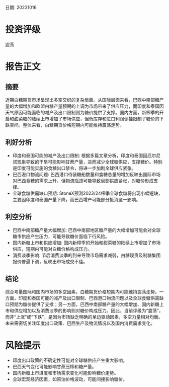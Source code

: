 
日期: 20231016

# 投资评级

震荡

# 报告正文

## 摘要

近期白糖期货市场呈现出多空交织的复杂局面。从国际层面来看，巴西中南部糖产量的大幅增加和欧盟白糖产量预期的上调为市场带来了供应压力，而印度和泰国因天气原因可能面临的减产及出口限制则为糖价提供了支撑。国内方面，新榨季的开启和甜菜糖的陆续上市增加了市场供应，但低库存和进口利润倒挂限制了糖价的下跌空间。整体来看，白糖期货价格短期内可能维持震荡走势。

## 利好分析

* 印度和泰国可能的减产及出口限制: 根据多篇文章分析，印度和泰国因厄尔尼诺现象导致的干旱可能影响甘蔗产量，进而减少全球糖供应，支撑糖价。特别是印度可能实施的食糖出口禁令，将进一步加剧全球供应紧张。
* 巴西港口物流问题: 巴西港口待装糖船数量和食糖总量的增加反映出国际市场对巴西食糖的需求上升，但物流瓶颈可能导致局部供应紧张，对糖价形成支撑。
* 全球食糖供需缺口预期: StoneX预测2023/24榨季全球食糖将出现小幅短缺，主要因印度和泰国产量下降，而巴西增产可能部分抵消这一影响。

## 利空分析

* 巴西中南部糖产量大幅增加: 巴西中南部地区糖产量的大幅增加可能会对全球糖市供应产生压力，可能导致糖价面临下行风险。
* 国内新糖上市和供应增加: 国内新榨季的开始和甜菜糖的陆续上市增加了市场供应，短期内可能对白糖价格构成压力。
* 消费淡季影响: 节后消费淡季的到来导致市场需求减弱，白糖现货及制糖集团报价普遍下调，反映出市场成交不佳。

## 结论

综合考量国际和国内市场的多空因素，白糖期货价格短期内可能维持震荡走势。一方面，印度和泰国可能的减产及出口限制、巴西港口物流问题以及全球食糖供需缺口预期为糖价提供了支撑；另一方面，巴西中南部糖产量的大幅增加、国内新糖上市和供应增加以及消费淡季的影响则对糖价构成压力。因此，当前评级为“震荡”，而非“上涨”或“下跌”，是因为市场缺乏明确的单边驱动因素，多空力量相对均衡。未来需密切关注印度出口政策、巴西生产及物流情况以及国内消费需求变化。

# 风险提示

* 印度出口政策的不确定性可能对全球糖供应产生重大影响。
* 巴西天气变化可能影响甘蔗压榨和糖产量。
* 国内新糖上市进度和市场需求变化可能影响糖价走势。
* 全球宏观经济因素，如原油价格波动，可能间接影响糖价。
